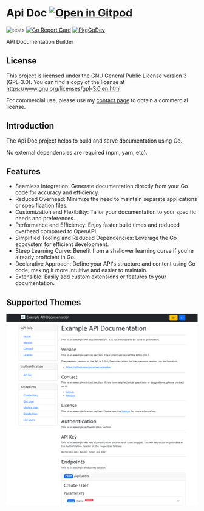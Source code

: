 # Api Doc <a href="https://gitpod.io/#https://github.com/gouniverse/apidoc" style="float:right:"><img src="https://gitpod.io/button/open-in-gitpod.svg" alt="Open in Gitpod" loading="lazy"></a>

![tests](https://github.com/gouniverse/apidoc/workflows/tests/badge.svg)
[![Go Report Card](https://goreportcard.com/badge/github.com/gouniverse/apidoc)](https://goreportcard.com/report/github.com/gouniverse/apidoc)
[![PkgGoDev](https://pkg.go.dev/badge/github.com/gouniverse/apidoc)](https://pkg.go.dev/github.com/gouniverse/apidoc)

API Documentation Builder

## License

This project is licensed under the GNU General Public License version 3 (GPL-3.0).
You can find a copy of the license at https://www.gnu.org/licenses/gpl-3.0.en.html

For commercial use, please use my [contact page](https://lesichkov.co.uk/contact)
to obtain a commercial license.

## Introduction

The Api Doc project helps to build and serve documentation using Go.

No external dependencies are required (npm, yarn, etc).

## Features

- Seamless Integration: Generate documentation directly from your Go code for accuracy and efficiency.
- Reduced Overhead: Minimize the need to maintain separate applications or specification files.
- Customization and Flexibility: Tailor your documentation to your specific needs and preferences.
- Performance and Efficiency: Enjoy faster build times and reduced overhead compared to OpenAPI.
- Simplified Tooling and Reduced Dependencies: Leverage the Go ecosystem for efficient development.
- Steep Learning Curve: Benefit from a shallower learning curve if you're already proficient in Go.
- Declarative Approach: Define your API's structure and content using Go code, making it more intuitive and easier to maintain.
- Extensible: Easily add custom extensions or features to your documentation.

## Supported Themes

![theme-default](./screenshots/theme-default.png)